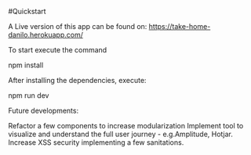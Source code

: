 #Quickstart

A Live version of this app can be found on: https://take-home-danilo.herokuapp.com/

To start execute the command

npm install

After installing the dependencies, execute:

npm run dev

Future developments:

Refactor a few components to increase modularization Implement tool to visualize and understand the full user journey - e.g.Amplitude, Hotjar. Increase XSS security implementing a few sanitations.
